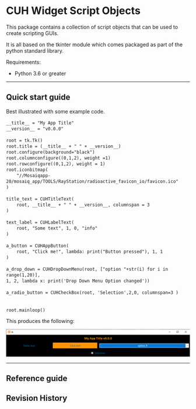 # CUH Widget Script Objects 
This package contains a collection of script objects that can be used to create scripting GUIs. 

It is all based on the tkinter module which comes packaged as part of the python standard library.  

Requirements: 
- Python 3.6 or greater

---
## Quick start guide 
Best illustrated with some example code. 

```
__title__ = "My App Title"
__version__ = "v0.0.0"

root = tk.Tk() 
root.title = (__title__ + " " + __version__)
root.configure(background="black")
root.columnconfigure((0,1,2), weight =1)
root.rowconfigure((0,1,2), weight = 1)
root.iconbitmap(
    "//Mosaiqapp-20/mosaiq_app/TOOLS/RayStation/radioactive_favicon_io/favicon.ico"
)

title_text = CUHTitleText(
    root, __title__ + " " + __version__, columnspan = 3
)

text_label = CUHLabelText(
    root, "Some text", 1, 0, "info"
)

a_button = CUHAppButton(
    root, "Click me!", lambda: print("Button pressed"), 1, 1
)

a_drop_down = CUHDropDownMenu(root, ["option "+str(i) for i in range(1,20)], 
1, 2, lambda x: print('Drop Down Menu Option changed'))

a_radio_button = CUHCheckBox(root, 'Selection',2,0, columnspan=3 )


root.mainloop()
```

This produces the following:

![Example GUI](/widgets/example_gui.PNG "A simple GUI using CUH widgets.")

---
## Reference guide 

## Revision History
